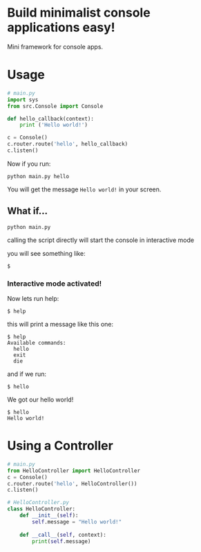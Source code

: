 # Build minimalist console applications easy!
Mini framework for console apps.

# Usage
```python
# main.py
import sys
from src.Console import Console

def hello_callback(context):
    print ('Hello world!')

c = Console()
c.router.route('hello', hello_callback)
c.listen()
```
Now if you run:
```shell
python main.py hello
```

You will get the message
`Hello world!`
in your screen.

## What if...
```shell
python main.py
```

calling the script directly
will start the console
in interactive mode

you will see something like:

```
$
```

### Interactive mode activated!

Now lets run help:
```shell
$ help
```

this will print a message like this one:

```shell
$ help
Available commands:
  hello
  exit
  die
```

and if we run:

```shell
$ hello
```

We got our hello world!

```shell
$ hello
Hello world!
```


# Using a Controller
```python
# main.py
from HelloController import HelloController
c = Console()
c.router.route('hello', HelloController())
c.listen()

# HelloController.py
class HelloController:
    def __init__(self):
        self.message = "Hello world!"
    
    def __call__(self, context):
        print(self.message)
```